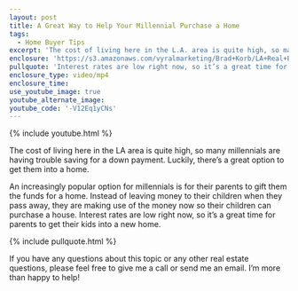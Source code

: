 ```yaml
---
layout: post
title: A Great Way to Help Your Millennial Purchase a Home
tags:
  - Home Buyer Tips
excerpt: 'The cost of living here in the L.A. area is quite high, so many millennials are having trouble saving for a down payment. Luckily, there’s a great option to get them into a home.'
enclosure: 'https://s3.amazonaws.com/vyralmarketing/Brad+Korb/LA+Real+Estate+Agent-+How+to+help+your+millennial+purchase+a+home.mp4'
pullquote: 'Interest rates are low right now, so it’s a great time for parents to get their kids into a new home.'
enclosure_type: video/mp4
enclosure_time:
use_youtube_image: true
youtube_alternate_image:
youtube_code: '-V12Eq1yCNs'
---
```



{% include youtube.html %}

The cost of living here in the LA area is quite high, so many millennials are having trouble saving for a down payment. Luckily, there’s a great option to get them into a home.

An increasingly popular option for millennials is for their parents to gift them the funds for a home. Instead of leaving money to their children when they pass away, they are making use of the money now so their children can purchase a house. Interest rates are low right now, so it’s a great time for parents to get their kids into a new home.

{% include pullquote.html %}

If you have any questions about this topic or any other real estate questions, please feel free to give me a call or send me an email. I’m more than happy to help!